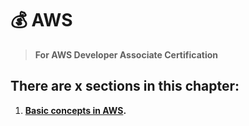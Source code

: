 # **💰 AWS**

>**For AWS Developer Associate Certification**

## **There are x sections in this chapter:**

1. **[Basic concepts in AWS](Basic/README.md).**